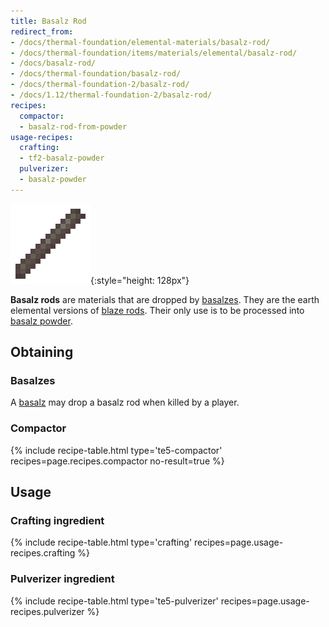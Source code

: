 ```yaml
---
title: Basalz Rod
redirect_from:
- /docs/thermal-foundation/elemental-materials/basalz-rod/
- /docs/thermal-foundation/items/materials/elemental/basalz-rod/
- /docs/basalz-rod/
- /docs/thermal-foundation/basalz-rod/
- /docs/thermal-foundation-2/basalz-rod/
- /docs/1.12/thermal-foundation-2/basalz-rod/
recipes:
  compactor:
  - basalz-rod-from-powder
usage-recipes:
  crafting:
  - tf2-basalz-powder
  pulverizer:
  - basalz-powder
---
```


![Basalz rod](/assets/images/thermal-foundation-2/basalz-rod.png){:style="height: 128px"}


**Basalz rods** are materials that are dropped by [basalzes](/docs/1.12/thermal-foundation/basalz/).
They are the earth elemental versions of [blaze
rods](https://minecraft.gamepedia.com/Blaze_Rod). Their only use is to be
processed into [basalz powder](/docs/1.12/thermal-foundation/basalz-powder/).


Obtaining
---------

### Basalzes
A [basalz](/docs/1.12/thermal-foundation/basalz/) may drop a basalz rod when killed by a player.

### Compactor
{% include recipe-table.html type='te5-compactor' recipes=page.recipes.compactor no-result=true %}


Usage
-----

### Crafting ingredient
{% include recipe-table.html type='crafting' recipes=page.usage-recipes.crafting %}

### Pulverizer ingredient
{% include recipe-table.html type='te5-pulverizer' recipes=page.usage-recipes.pulverizer %}
